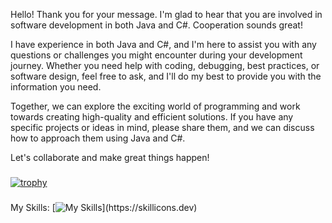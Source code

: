 Hello! Thank you for your message. I'm glad to hear that you are involved in software development in both Java and C#. Cooperation sounds great!

I have experience in both Java and C#, and I'm here to assist you with any questions or challenges you might encounter during your development journey. Whether you need help with coding, debugging, best practices, or software design, feel free to ask, and I'll do my best to provide you with the information you need.

Together, we can explore the exciting world of programming and work towards creating high-quality and efficient solutions. If you have any specific projects or ideas in mind, please share them, and we can discuss how to approach them using Java and C#.

Let's collaborate and make great things happen!
###
[![trophy](https://github-profile-trophy.vercel.app/?username=IgorDevR)](https://github.com/ryo-ma/github-profile-trophy)
###
###
###

My Skills: [![My Skills](https://skillicons.dev/icons?i=java,spring,idea,maven,gradle,github,postgres,mysql,cs,visualstudio,dotnet,docker,)](https://skillicons.dev)

<!--
**IgorDevR/IgorDevR** is a ✨ _special_ ✨ repository because its `README.md` (this file) appears on your GitHub profile.

Here are some ideas to get you started:

- 🔭 I’m currently working on ...
- 🌱 I’m currently learning ...
- 👯 I’m looking to collaborate on ...
- 🤔 I’m looking for help with ...
- 💬 Ask me about ...
- 📫 How to reach me: ...
- 😄 Pronouns: ...
- ⚡ Fun fact: ...
-->
